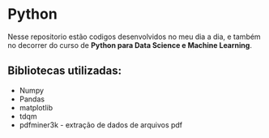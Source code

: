 # Python
Nesse repositorio estão codigos desenvolvidos no meu dia a dia, e também no decorrer do curso de **Python para Data Science e Machine Learning**.<br>
## **Bibliotecas utilizadas**:
* Numpy <br>
* Pandas
* matplotlib
* tdqm
* pdfminer3k - extração de dados de arquivos pdf
